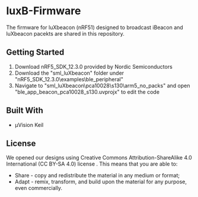 # luxB-Firmware

The firmware for luXbeacon (nRF51) designed to broadcast iBeacon and luXbeacon pacekts are shared in this repository.

## Getting Started

1. Download nRF5_SDK_12.3.0 provided by Nordic Semiconductors
2. Download the "sml_luXbeacon" folder under "nRF5_SDK_12.3.0\examples\ble_peripheral\"
3. Navigate to "sml_luXbeacon\pca10028\s130\arm5_no_packs\" and open "ble_app_beacon_pca10028_s130.uvprojx" to edit the code

## Built With

* µVision Keil

## License

We opened our designs using Creative Commons Attribution-ShareAlike 4.0 International (CC BY-SA 4.0) license . This means that you are able to:

* Share - copy and redistribute the material in any medium or format;
* Adapt - remix, transform, and build upon the material for any purpose, even commercially.
